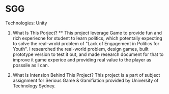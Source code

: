 # SGG
Technologies: Unity 

1) What Is This Porject?
 **
   This project leverage Game to provide fun and rich experiecne for student to learn politics, which potentally expecting to solve the real-wrold problem of "Lack of Engagement in Politics for Youth".
   I researched the real-world problem, design games, built prototype version to test it out, and made research document for that to improve it game experice and providing real value to the player as posssile as I can. 
   
3) What Is Intension Behind This Project?
   This project is a part of subject assignment for Serious Game & Gamifiation provided by University of Technology Sydney.
   
